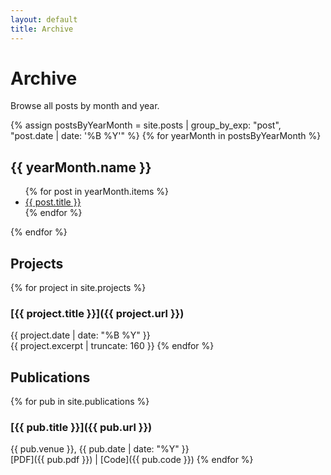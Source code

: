 ```yaml
---
layout: default
title: Archive
---
```


# Archive

Browse all posts by month and year.

{% assign postsByYearMonth = site.posts | group_by_exp: "post", "post.date | date: '%B %Y'" %}
{% for yearMonth in postsByYearMonth %}
  <h2>{{ yearMonth.name }}</h2>
  <ul>
    {% for post in yearMonth.items %}
      <li><a href="{{ post.url }}">{{ post.title }}</a></li>
    {% endfor %}
  </ul>
{% endfor %}

## Projects
{% for project in site.projects %}
### [{{ project.title }}]({{ project.url }})
{{ project.date | date: "%B %Y" }}  
{{ project.excerpt | truncate: 160 }}
{% endfor %}

## Publications
{% for pub in site.publications %}
### [{{ pub.title }}]({{ pub.url }})
{{ pub.venue }}, {{ pub.date | date: "%Y" }}  
[PDF]({{ pub.pdf }}) | [Code]({{ pub.code }})
{% endfor %}

